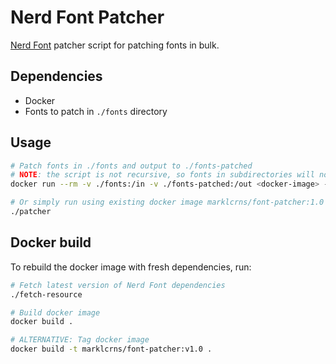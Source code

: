 # Nerd Font Patcher

[Nerd Font](https://github.com/ryanoasis/nerd-fonts) patcher script for patching
fonts in bulk.

## Dependencies

- Docker
- Fonts to patch in `./fonts` directory

## Usage

```bash
# Patch fonts in ./fonts and output to ./fonts-patched
# NOTE: the script is not recursive, so fonts in subdirectories will not be patched
docker run --rm -v ./fonts:/in -v ./fonts-patched:/out <docker-image> --careful --complete --progressbars

# Or simply run using existing docker image marklcrns/font-patcher:1.0
./patcher
```

## Docker build

To rebuild the docker image with fresh dependencies, run:

```bash
# Fetch latest version of Nerd Font dependencies
./fetch-resource

# Build docker image
docker build .

# ALTERNATIVE: Tag docker image
docker build -t marklcrns/font-patcher:v1.0 .
```

